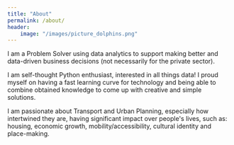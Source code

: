 ```yaml
---
title: "About"
permalink: /about/
header:
    image: "/images/picture_dolphins.png"
---
```


I am a Problem Solver using data analytics to support making better and data-driven business decisions (not necessarily for the private sector).

I am self-thought Python enthusiast, interested in all things data! I proud myself on having a fast learning curve for technology and being able to combine obtained knowledge to come up with creative and simple solutions.

I am passionate about Transport and Urban Planning, especially how intertwined they are, having significant impact over people's lives, such as: housing, economic growth, mobility/accessibility, cultural identity and place-making.